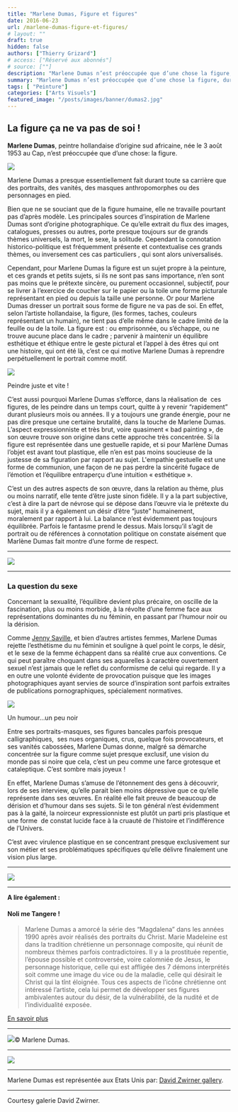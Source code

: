 ```yaml
---
title: "Marlene Dumas, Figure et figures"
date: 2016-06-23
url: /marlene-dumas-figure-et-figures/
# layout: ""
draft: true
hidden: false
authors: ["Thierry Grizard"]
# access: ["Réservé aux abonnés"]
# source: [""]
description: "Marlene Dumas n’est préoccupée que d’une chose la figure, durant toute sa carrière elle n’a peint que portraits, vanités, masques"
summary: "Marlene Dumas n’est préoccupée que d’une chose la figure, durant toute sa carrière elle n’a peint que portraits, vanités, masques"
tags: [ "Peinture"]
categories: ["Arts Visuels"]
featured_image: "/posts/images/banner/dumas2.jpg"
---
```

## La figure ça ne va pas de soi !

**Marlene Dumas**, peintre hollandaise d’origine sud africaine, née le 3 août 1953 au Cap, n’est préoccupée que d’une chose: la figure.

![](/posts/images/dumas/marlene-dumas--expressionism--figure--moma--painting--nederland--grave.400.jpg)

Marlene Dumas a presque essentiellement fait durant toute sa carrière que des portraits, des vanités, des masques anthropomorphes ou des personnages en pied.

Bien que ne se souciant que de la figure humaine, elle ne travaille pourtant pas d’après modèle. Les principales sources d’inspiration de Marlene Dumas sont d’origine photographique. Ce qu’elle extrait du flux des images, catalogues, presses ou autres, porte presque toujours sur de grands thèmes universels, la mort, le sexe, la solitude. Cependant la connotation historico-politique est fréquemment présente et contextualise ces grands thèmes, ou inversement ces cas particuliers , qui sont alors universalisés.

Cependant, pour Marlene Dumas la figure est un sujet propre à la peinture, et ces grands et petits sujets, si ils ne sont pas sans importance, n’en sont pas moins que le prétexte sincère, ou purement occasionnel, subjectif, pour se livrer à l’exercice de coucher sur le papier ou la toile une forme picturale représentant en pied ou depuis la taille une personne. Or pour Marlene Dumas dresser un portrait sous forme de figure ne va pas de soi. En effet, selon l’artiste hollandaise, la figure, (les formes, taches, couleurs représentant un humain), ne tient pas d’elle même dans le cadre limité de la feuille ou de la toile. La figure est : ou emprisonnée, ou s’échappe, ou ne trouve aucune place dans le cadre ; parvenir à maintenir un équilibre esthétique et éthique entre le geste pictural et l’appel à des êtres qui ont une histoire, qui ont été là, c’est ce qui motive Marlene Dumas à reprendre perpétuellement le portrait comme motif.

![](/posts/images/dumas/marlene-dumas_image-as-burden.jpg)

Peindre juste et vite !

C’est aussi pourquoi Marlene Dumas s’efforce, dans la réalisation de  ces figures, de les peindre dans un temps court, quitte à y revenir “rapidement” durant plusieurs mois ou années. Il y a toujours une grande énergie, pour ne pas dire presque une certaine brutalité, dans la touche de Marlene Dumas. L’aspect expressionniste et très brut, voire quasiment « bad painting », de son œuvre trouve son origine dans cette approche très concentrée. Si la figure est représentée dans une gestuelle rapide, et si pour Marlène Dumas l’objet est avant tout plastique, elle n’en est pas moins soucieuse de la justesse de sa figuration par rapport au sujet. L'empathie gestuelle est une forme de communion, une façon de ne pas perdre la sincérité fugace de l’émotion et l’équilibre entraperçu d’une intuition « esthétique ».

C’est un des autres aspects de son œuvre, dans la relation au thème, plus ou moins narratif, elle tente d’être juste sinon fidèle. Il y a la part subjective, c’est à dire la part de névrose qui se dépose dans l’œuvre via le prétexte du sujet, mais il y a également un désir d’être “juste” humainement, moralement par rapport à lui. La balance n’est évidemment pas toujours équilibrée. Parfois le fantasme prend le dessus. Mais lorsqu’il s’agit de portrait ou de références à connotation politique on constate aisément que Marlène Dumas fait montre d’une forme de respect.

---

![](/posts/images/dumas/marlene-dumas-expressionism-painting-watercolor-figure-portrait-sex-death-grave-skull.037-1024x734.jpg)

---

### La question du sexe

Concernant la sexualité, l’équilibre devient plus précaire, on oscille de la fascination, plus ou moins morbide, à la révolte d’une femme face aux représentations dominantes du nu féminin, en passant par l’humour noir ou la dérision.

Comme [Jenny Saville](https://www.artefields.net/jenny-saville/), et bien d’autres artistes femmes, Marlene Dumas rejette l’esthétisme du nu féminin et souligne à quel point le corps, le désir, et le sexe de la femme échappent dans sa réalité crue aux conventions. Ce qui peut paraître choquant dans ses aquarelles à caractère ouvertement sexuel n’est jamais que le reflet du conformisme de celui qui regarde. Il y a en outre une volonté évidente de provocation puisque que les images photographiques ayant servies de source d’inspiration sont parfois extraites de publications pornographiques, spécialement normatives.

![](/posts/images/dumas/marlene-dumas_expressionnisme.jpg)

Un humour…un peu noir

Entre ses portraits-masques, ses figures bancales parfois presque calligraphiques,  ses nues organiques, crus, quelque fois provocateurs, et ses vanités cabossées, Marlene Dumas donne, malgré sa démarche concentrée sur la figure comme sujet presque exclusif, une vision du monde pas si noire que cela, c’est un peu comme une farce grotesque et cataleptique. C’est sombre mais joyeux !

En effet, Marlene Dumas s’amuse de l’étonnement des gens à découvrir, lors de ses interview, qu’elle parait bien moins dépressive que ce qu’elle représente dans ses œuvres. En réalité elle fait preuve de beaucoup de dérision et d’humour dans ses sujets. Si le ton général n’est évidemment pas à la gaité, la noirceur expressionniste est plutôt un parti pris plastique et une forme  de constat lucide face à la cruauté de l’histoire et l’indifférence de l’Univers.

C’est avec virulence plastique en se concentrant presque exclusivement sur son métier et ses problématiques spécifiques qu’elle délivre finalement une vision plus large.

---

![](/posts/images/dumas/marlene-dumas-expressionism-painting-watercolor-figure-portrait-sex-death-grave-skull.006-1024x618.jpg)

---

**A lire également :**

#### Noli me Tangere !

> Marlene Dumas a amorcé la série des “Magdalena” dans les années 1990 après avoir réalisés des portraits du Christ. Marie Madeleine est dans la tradition chrétienne un personnage composite, qui réunit de nombreux thèmes parfois contradictoires. Il y a la prostituée repentie, l’épouse possible et controversée, voire calomniée de Jesus, le personnage historique, celle qui est affligée des 7 démons interprétés soit comme une image du vice ou de la maladie, celle qui désirait le Christ qui la tînt éloignée.
> Tous ces aspects de l’icône chrétienne ont intéressé l’artiste, cela lui permet de développer ses figures ambivalentes autour du désir, de la vulnérabilité, de la nudité et de l’individualité exposée.

[En savoir plus](/marlene-dumas-marie-magdalena/)

---

![](/posts/images/dumas/marlene-dumas-magdelena-naomi-campbell.001.jpg)© Marlene Dumas.

---

![](/posts/images/dumas/marlene-dumas-centre-pompidou-painter.007-1024x512.jpg)

---

Marlene Dumas est représentée aux Etats Unis par: [David Zwirner gallery](http://www.davidzwirner.com/artists/marlene-dumas/?ref=artefields.net).

---

Courtesy galerie David Zwirner.